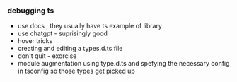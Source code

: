 ### debugging ts

- use docs , they usually have ts example of library
- use chatgpt - suprisingly good
- hover tricks
- creating and editing a types.d.ts file
- don't quit - exorcise
- module augmentation using type.d.ts and spefying the necessary config in tsconfig so those types get picked up
